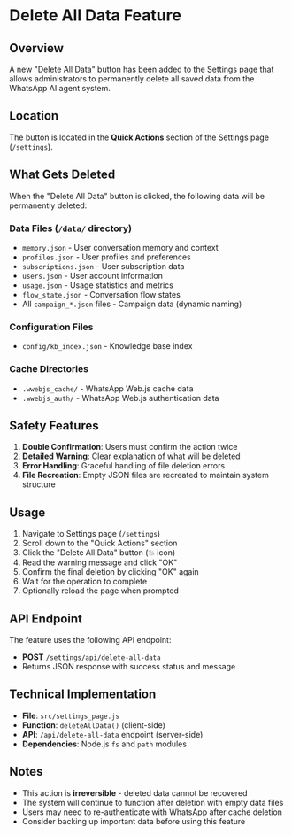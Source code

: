 # Delete All Data Feature

## Overview
A new "Delete All Data" button has been added to the Settings page that allows administrators to permanently delete all saved data from the WhatsApp AI agent system.

## Location
The button is located in the **Quick Actions** section of the Settings page (`/settings`).

## What Gets Deleted
When the "Delete All Data" button is clicked, the following data will be permanently deleted:

### Data Files (`/data/` directory)
- `memory.json` - User conversation memory and context
- `profiles.json` - User profiles and preferences
- `subscriptions.json` - User subscription data
- `users.json` - User account information
- `usage.json` - Usage statistics and metrics
- `flow_state.json` - Conversation flow states
- All `campaign_*.json` files - Campaign data (dynamic naming)

### Configuration Files
- `config/kb_index.json` - Knowledge base index

### Cache Directories
- `.wwebjs_cache/` - WhatsApp Web.js cache data
- `.wwebjs_auth/` - WhatsApp Web.js authentication data

## Safety Features
1. **Double Confirmation**: Users must confirm the action twice
2. **Detailed Warning**: Clear explanation of what will be deleted
3. **Error Handling**: Graceful handling of file deletion errors
4. **File Recreation**: Empty JSON files are recreated to maintain system structure

## Usage
1. Navigate to Settings page (`/settings`)
2. Scroll down to the "Quick Actions" section
3. Click the "Delete All Data" button (💥 icon)
4. Read the warning message and click "OK"
5. Confirm the final deletion by clicking "OK" again
6. Wait for the operation to complete
7. Optionally reload the page when prompted

## API Endpoint
The feature uses the following API endpoint:
- **POST** `/settings/api/delete-all-data`
- Returns JSON response with success status and message

## Technical Implementation
- **File**: `src/settings_page.js`
- **Function**: `deleteAllData()` (client-side)
- **API**: `/api/delete-all-data` endpoint (server-side)
- **Dependencies**: Node.js `fs` and `path` modules

## Notes
- This action is **irreversible** - deleted data cannot be recovered
- The system will continue to function after deletion with empty data files
- Users may need to re-authenticate with WhatsApp after cache deletion
- Consider backing up important data before using this feature
